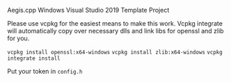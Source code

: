 Aegis.cpp Windows Visual Studio 2019 Template Project

Please use vcpkg for the easiest means to make this work. Vcpkg integrate will automatically copy over necessary
dlls and link libs for openssl and zlib for you.

`vcpkg install openssl:x64-windows`
`vcpkg install zlib:x64-windows`
`vcpkg integrate install`

Put your token in `config.h`
